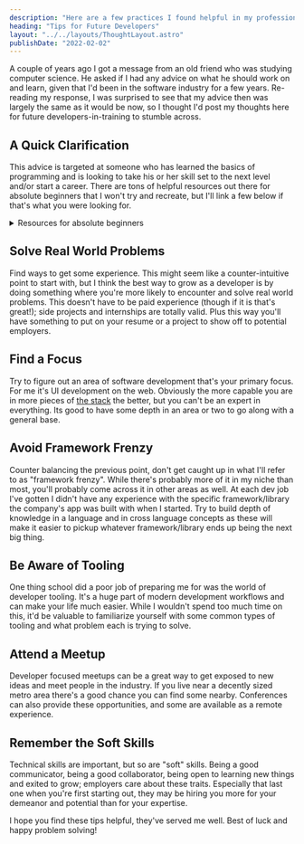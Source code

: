 ```yaml
---
description: "Here are a few practices I found helpful in my professional growth as a developer. I hope they're helpful for you too!"
heading: "Tips for Future Developers"
layout: "../../layouts/ThoughtLayout.astro"
publishDate: "2022-02-02"
---
```


A couple of years ago I got a message from an old friend who was studying computer science. He asked if I had any advice on what he should work on and learn, given that I'd been in the software industry for a few years. Re-reading my response, I was surprised to see that my advice then was largely the same as it would be now, so I thought I'd post my thoughts here for future developers-in-training to stumble across.

## A Quick Clarification

This advice is targeted at someone who has learned the basics of programming and is looking to take his or her skill set to the next level and/or start a career. There are tons of helpful resources out there for absolute beginners that I won't try and recreate, but I'll link a few below if that's what you were looking for.

<details>
  <summary>Resources for absolute beginners</summary>

- [Harvard's intro to computer science course](https://youtu.be/1tnj3UCkux)
- [freeCodeCamp's interactive coding tutorials](https://www.freecodecamp.org)
- [Mozilla Developer Network's beginners guide to web development](https://developer.mozilla.org/en-US/docs/Lear)
- [Flavio Copes' linux commands handbook](https://www.freecodecamp.org/news/the-linux-commands-handbook)
</details>

## Solve Real World Problems

Find ways to get some experience. This might seem like a counter-intuitive point to start with, but I think the best way to grow as a developer is by doing something where you're more likely to encounter and solve real world problems. This doesn't have to be paid experience (though if it is that's great!); side projects and internships are totally valid. Plus this way you'll have something to put on your resume or a project to show off to potential employers.

## Find a Focus

Try to figure out an area of software development that's your primary focus. For me it's UI development on the web. Obviously the more capable you are in more pieces of [the stack](https://en.wikipedia.org/wiki/Solution_stack) the better, but you can't be an expert in everything. Its good to have some depth in an area or two to go along with a general base.

## Avoid Framework Frenzy

Counter balancing the previous point, don't get caught up in what I'll refer to as "framework frenzy". While there's probably more of it in my niche than most, you'll probably come across it in other areas as well. At each dev job I've gotten I didn't have any experience with the specific framework/library the company's app was built with when I started. Try to build depth of knowledge in a language and in cross language concepts as these will make it easier to pickup whatever framework/library ends up being the next big thing.

## Be Aware of Tooling

One thing school did a poor job of preparing me for was the world of developer tooling. It's a huge part of modern development workflows and can make your life much easier. While I wouldn't spend too much time on this, it'd be valuable to familiarize yourself with some common types of tooling and what problem each is trying to solve.

## Attend a Meetup

Developer focused meetups can be a great way to get exposed to new ideas and meet people in the industry. If you live near a decently sized metro area there's a good chance you can find some nearby. Conferences can also provide these opportunities, and some are available as a remote experience.

## Remember the Soft Skills

Technical skills are important, but so are "soft" skills. Being a good communicator, being a good collaborator, being open to learning new things and exited to grow; employers care about these traits. Especially that last one when you're first starting out, they may be hiring you more for your demeanor and potential than for your expertise.

I hope you find these tips helpful, they've served me well. Best of luck and happy problem solving!
